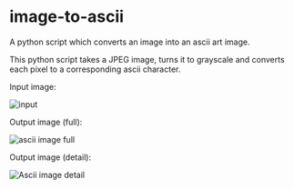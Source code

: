 # image-to-ascii
A python script which converts an image into an ascii art image.

This python script takes a JPEG image, turns it to grayscale and converts each pixel to a corresponding ascii character.

Input image:

![input](https://user-images.githubusercontent.com/88751402/147620759-c220a8dd-8ac9-464a-b815-44f27fc02e95.jpg)

Output image (full):

![ascii image full](https://user-images.githubusercontent.com/88751402/147620877-0fbfc7e5-60a9-4036-9e87-3ede391c010b.png)

Output image (detail):

![Ascii image detail](https://user-images.githubusercontent.com/88751402/147620975-3f7e2431-d5e4-4e6b-a4c5-9d285a1dd2f8.png)
